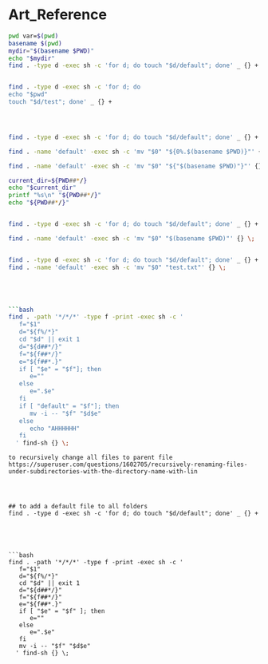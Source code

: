 # Art_Reference

```bash
pwd var=$(pwd) 
basename $(pwd)
mydir="$(basename $PWD)" 
echo "$mydir"
find . -type d -exec sh -c 'for d; do touch "$d/default"; done' _ {} +


find . -type d -exec sh -c 'for d; do
echo "$pwd"
touch "$d/test"; done' _ {} +





```

```bash
find . -type d -exec sh -c 'for d; do touch "$d/default"; done' _ {} +

find . -name 'default' -exec sh -c 'mv "$0" "${0%.$(basename $PWD)}"' {} \;

find . -name 'default' -exec sh -c 'mv "$0" "${"$(basename $PWD)"}"' {} \;

current_dir=${PWD##*/} 
echo "$current_dir"
printf "%s\n" "${PWD##*/}" 
echo "${PWD##*/}"


find . -type d -exec sh -c 'for d; do touch "$d/default"; done' _ {} +

find . -name 'default' -exec sh -c 'mv "$0" "$(basename $PWD)"' {} \;


find . -type d -exec sh -c 'for d; do touch "$d/default"; done' _ {} +
find . -name 'default' -exec sh -c 'mv "$0" "test.txt"' {} \;





```bash
find . -path '*/*/*' -type f -print -exec sh -c '
   f="$1"
   d="${f%/*}"
   cd "$d" || exit 1
   d="${d##*/}"
   f="${f##*/}"
   e="${f##*.}"
   if [ "$e" = "$f"]; then
      e=""
   else
      e=".$e"
   fi
   if [ "default" = "$f"]; then
      mv -i -- "$f" "$d$e"
   else
      echo "AHHHHHH"
   fi
  ' find-sh {} \;
```
```
to recursively change all files to parent file
https://superuser.com/questions/1602705/recursively-renaming-files-under-subdirectories-with-the-directory-name-with-lin




## to add a default file to all folders
find . -type d -exec sh -c 'for d; do touch "$d/default"; done' _ {} +





```bash
find . -path '*/*/*' -type f -print -exec sh -c '
   f="$1"
   d="${f%/*}"
   cd "$d" || exit 1
   d="${d##*/}"
   f="${f##*/}"
   e="${f##*.}"
   if [ "$e" = "$f" ]; then
      e=""
   else
      e=".$e"
   fi
   mv -i -- "$f" "$d$e"
  ' find-sh {} \;
```